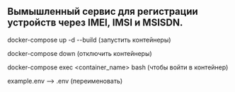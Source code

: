 ## Вымышленный сервис для регистрации устройств через IMEI, IMSI и MSISDN.

docker-compose up -d --build (запустить контейнеры)

docker-compose down (отключить контейнеры)

docker-compose exec <container_name> bash (чтобы войти в контейнер)

example.env --> .env (переименовать)
